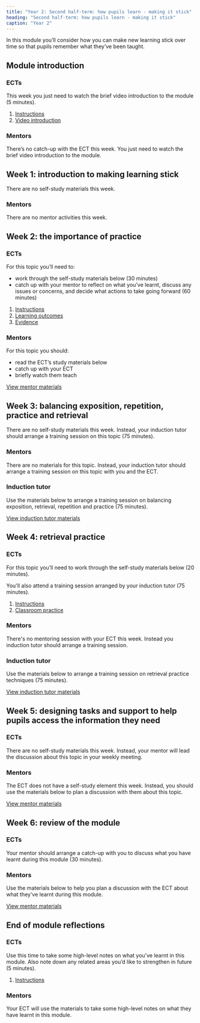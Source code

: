 ```yaml
---
title: "Year 2: Second half-term: how pupils learn - making it stick"
heading: "Second half-term: how pupils learn - making it stick"
caption: "Year 2"
---
```


In this module you’ll consider how you can make new learning stick over time so that pupils remember what they’ve been taught.

## Module introduction

### ECTs

This week you just need to watch the brief video introduction to the module (5 minutes).

1. [Instructions](/education-development-trust/year-2-how-pupils-learn-making-it-stick/intro-ect-instructions)
2. [Video introduction](/education-development-trust/year-2-how-pupils-learn-making-it-stick/intro-ect-video-introduction)

### Mentors

There’s no catch-up with the ECT this week. You just need to watch the brief video introduction to the module.

## Week 1: introduction to making learning stick

There are no self-study materials this week.

### Mentors

There are no mentor activities this week.

## Week 2: the importance of practice

### ECTs

For this topic you’ll need to:

- work through the self-study materials below (30 minutes)
- catch up with your mentor to reflect on what you’ve learnt, discuss any issues or concerns, and decide what actions to take going forward (60 minutes)

1. [Instructions](/education-development-trust/year-2-how-pupils-learn-making-it-stick/autumn-week-2-ect-instructions)
2. [Learning outcomes](/education-development-trust/year-2-how-pupils-learn-making-it-stick/autumn-week-2-ect-learning-outcomes)
3. [Evidence](/education-development-trust/year-2-how-pupils-learn-making-it-stick/autumn-week-2-ect-evidence)

### Mentors

For this topic you should:

- read the ECT’s study materials below
- catch up with your ECT
- briefly watch them teach

[View mentor materials](/education-development-trust/year-2-how-pupils-learn-making-it-stick/autumn-week-2-mentor-materials)

## Week 3: balancing exposition, repetition, practice and retrieval

There are no self-study materials this week. Instead, your induction tutor should arrange a training session on this topic (75 minutes).

### Mentors

There are no materials for this topic. Instead, your induction tutor should arrange a training session on this topic with you and the ECT.

### Induction tutor

Use the materials below to arrange a training session on balancing exposition, retrieval, repetition and practice (75 minutes).

[View induction tutor materials](/education-development-trust/year-2-how-pupils-learn-making-it-stick/autumn-week-3-induction-tutor-materials)

## Week 4: retrieval practice

### ECTs

For this topic you’ll need to work through the self-study materials below (20 minutes).

You'll also attend a training session arranged by your induction tutor (75 minutes).

1. [Instructions](/education-development-trust/year-2-how-pupils-learn-making-it-stick/autumn-week-4-ect-instructions)
2. [Classroom practice](/education-development-trust/year-2-how-pupils-learn-making-it-stick/autumn-week-4-ect-classroom-practice)

### Mentors

There's no mentoring session with your ECT this week. Instead you induction tutor should arrange a training session.

### Induction tutor

Use the materials below to arrange a training session on retrieval practice techniques (75 minutes).

[View induction tutor materials](/education-development-trust/year-4-how-pupils-learn-making-it-stick/autumn-week-3-induction-tutor-materials)

## Week 5: designing tasks and support to help pupils access the information they need

### ECTs

There are no self-study materials this week. Instead, your mentor will lead the discussion about this topic in your weekly meeting.

### Mentors

The ECT does not have a self-study element this week. Instead, you should use the materials below to plan a discussion with them about this topic.

[View mentor materials](/education-development-trust/year-2-how-pupils-learn-making-it-stick/autumn-week-5-mentor-materials)

## Week 6: review of the module

### ECTs

Your mentor should arrange a catch-up with you to discuss what you have learnt during this module (30 minutes).

### Mentors

Use the materials below to help you plan a discussion with the ECT about what they’ve learnt during this module.

[View mentor materials](/education-development-trust/year-2-how-pupils-learn-making-it-stick/autumn-week-6-mentor-materials)

## End of module reflections

### ECTs

Use this time to take some high-level notes on what you’ve learnt in this module. Also note down any related areas you’d like to strengthen in future (5 minutes).

1. [Instructions](/education-development-trust/year-2-how-pupils-learn-making-it-stick/intro-ect-instructions)

### Mentors

Your ECT will use the materials to take some high-level notes on what they have learnt in this module.
